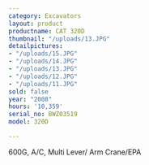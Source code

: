 ```yaml
---
category: Excavators
layout: product
productname: CAT 320D
thumbnail: "/uploads/13.JPG"
detailpictures:
- "/uploads/15.JPG"
- "/uploads/14.JPG"
- "/uploads/13.JPG"
- "/uploads/12.JPG"
- "/uploads/11.JPG"
sold: false
year: "2008"
hours: '10,359'
serial_no: BWZ03519
model: 320D

---
```

600G, A/C, Multi Lever/ Arm Crane/EPA